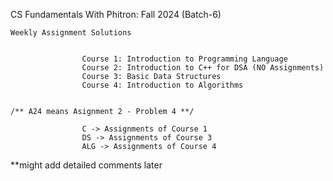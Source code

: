 CS Fundamentals With Phitron: Fall 2024
(Batch-6)

	Weekly Assignment Solutions


					Course 1: Introduction to Programming Language							
					Course 2: Introduction to C++ for DSA (NO Assignments)							
					Course 3: Basic Data Structures							
					Course 4: Introduction to Algorithms


	/** A24 means Asignment 2 - Problem 4 **/
				
					C -> Assignments of Course 1				
					DS -> Assignments of Course 3				
					ALG -> Assignments of Course 4


**might add detailed comments later

